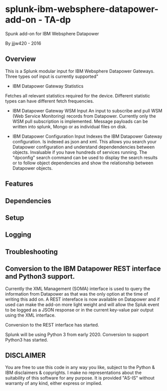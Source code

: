 # splunk-ibm-websphere-datapower-add-on - TA-dp
Spunk add-on for IBM Websphere Datapower

By jjjw420 - 2016

## Overview

This is a Splunk modular input for IBM Websphere Datapower Gateways.  
Three types oof input is currently supported"
- IBM Datapower Gateway Statistics

Fetches all relevant statistics required for the device.  Different statistic types can have different fetch frequencies.

- IBM Datapower Gateway WSM Input
An input to subscribe and pull WSM (Web Service Monitoring) records from Datapower.  Currently only the WSM pull subscription is implemented.  Message payloads can be written into splunk, Mongo or as individual files on disk.

- IBM Datapower Configuration Input
Indexes the IBM Datapower Gateway configuration.  Is indexed as json and xml. This allows you search your Datapower configuration and understand dependendencies between objects.   Invaluable if you have hundreds of services running.
The "dpconfig" search command can be used to display the search results or to follow object dependencies and show the relationship between Datapower objects. 


## Features



## Dependencies

## Setup

## Logging

## Troubleshooting

## Conversion to the IBM Datapower REST interface and Python3 support.  
Currently the XML Management (SOMA) interface is used to query the information from Datapower as that was the only option at the time of writing this add on.   A REST intereface is now available on Datapower and if used can make the add-on more light weight and will allow the Spluk event to be logged as a JSON response or in the current key-value pair output using the XML interface.  

Conversion to the REST interface has started.

Splunk will be using Python 3 from early 2020.  Conversion to support Python3 has started.

## DISCLAIMER
You are free to use this code in any way you like, subject to the Python & IBM disclaimers & copyrights. I make no representations about the suitability of this software for any purpose. It is provided "AS-IS" without warranty of any kind, either express or implied. 

